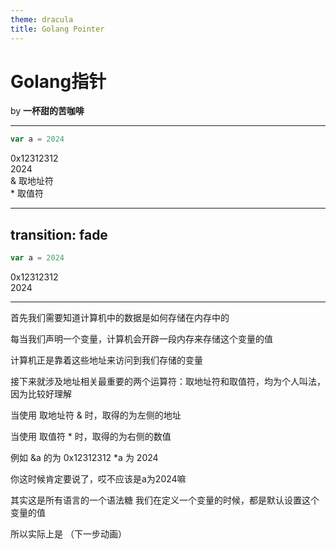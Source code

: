 ```yaml
---
theme: dracula
title: Golang Pointer
---
```


# Golang指针

by **一杯甜的苦咖啡**

<!-- 
大家好，这里是一杯甜的苦咖啡，今天想和大家分享一下编程中最基本的指针，这里我以Golang为例，希望能帮助到大家
-->

---

```go
var a = 2024
```

<div my-8 flex text-gray text-6>
    <div border-gray border-2 px-2 w-50>0x12312312</div>
    <div border-gray border-2 border-l-0 w-50 px-2>2024</div>
</div>

<div v-click text-10 >
    & 取地址符
</div>
<div v-click text-10 >
    * 取值符
</div>

---
transition: fade
---

```go
var a = 2024
```

<div my-8 flex text-gray text-6>
    <div border-gray border-2 px-2 w-50>0x12312312</div>
    <div border-gray border-2 border-l-0 w-50 px-2>2024</div>
</div>

---

首先我们需要知道计算机中的数据是如何存储在内存中的

每当我们声明一个变量，计算机会开辟一段内存来存储这个变量的值

计算机正是靠着这些地址来访问到我们存储的变量

接下来就涉及地址相关最重要的两个运算符：取地址符和取值符，均为个人叫法，因为比较好理解

当使用 取地址符 & 时，取得的为左侧的地址

当使用 取值符 * 时，取得的为右侧的数值

例如 &a 的为 0x12312312 *a 为 2024

你这时候肯定要说了，哎不应该是a为2024嘛

其实这是所有语言的一个语法糖 我们在定义一个变量的时候，都是默认设置这个变量的值

所以实际上是 （下一步动画）




